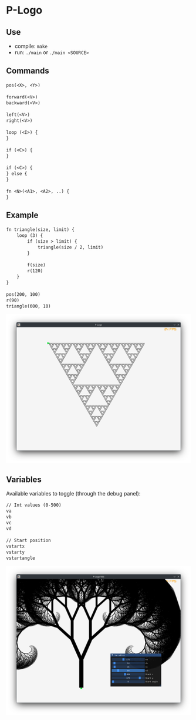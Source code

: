 # P-Logo

## Use

- compile: `make`
- run: `./main` or `./main <SOURCE>`

## Commands

```
pos(<X>, <Y>)

forward(<V>)
backward(<V>)

left(<V>)
right(<V>)

loop (<I>) {
}

if (<C>) {
}

if (<C>) {
} else {
}

fn <N>(<A1>, <A2>, ..) {
}
```

## Example

```
fn triangle(size, limit) {
    loop (3) {
        if (size > limit) {
            triangle(size / 2, limit)
        }

        f(size)
        r(120)
    }
}

pos(200, 100)
r(90)
triangle(600, 10)
```

![Triangle fractal](./misc/frac_triangle.png)

## Variables

Available variables to toggle (through the debug panel):

```
// Int values (0-500)
va
vb
vc
vd

// Start position
vstartx
vstarty
vstartangle
```

![Tree example](./misc/frac_tree.png)
